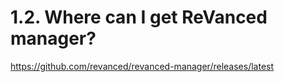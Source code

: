 # 1.2. Where can I get ReVanced manager?

https://github.com/revanced/revanced-manager/releases/latest

